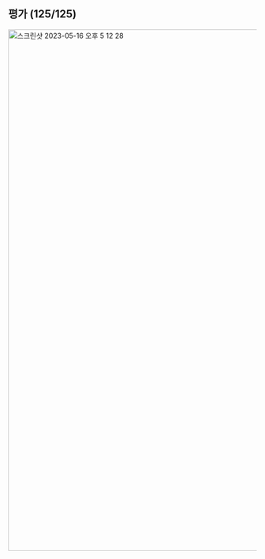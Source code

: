 ## 평가 (125/125)
<img width="1058" alt="스크린샷 2023-05-16 오후 5 12 28" src="https://github.com/Ssuamje/42Seoul/assets/105692206/173782d0-6528-4c38-9e0b-3d64d14193d3">
